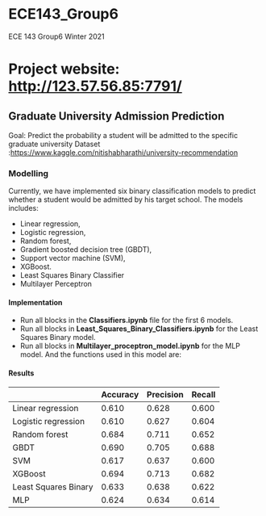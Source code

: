 # ECE143_Group6
ECE 143  Group6 Winter 2021
# Project website: http://123.57.56.85:7791/


## Graduate University Admission Prediction

Goal: Predict the probability a student will be admitted to the specific graduate university
Dataset :https://www.kaggle.com/nitishabharathi/university-recommendation


### Modelling

Currently, we have implemented six binary classification models to predict whether a student would be admitted by his target school. The models includes:

+ Linear regression,
+ Logistic regression,
+ Random forest,
+ Gradient boosted decision tree (GBDT),
+ Support vector machine (SVM),
+ XGBoost.
+ Least Squares Binary Classifier
+ Multilayer Perceptron

#### Implementation

+ Run all blocks in the **Classifiers.ipynb** file for the first 6 models.
+ Run all blocks in **Least_Squares_Binary_Classifiers.ipynb** for the Least Squares Binary model.
+ Run all blocks in **Multilayer_proceptron_model.ipynb** for the MLP model. And the functions used in this model are:

#### Results

|                     | Accuracy | Precision | Recall |
| ------------------- | -------- | --------- | ------ |
| Linear regression   | 0.610    | 0.628     | 0.600  |
| Logistic regression | 0.610    | 0.627     | 0.604  |
| Random forest       | 0.684    | 0.711     | 0.652  |
| GBDT                | 0.690    | 0.705     | 0.688  |
| SVM                 | 0.617    | 0.637     | 0.600  |
| XGBoost             | 0.694    | 0.713     | 0.682  |
| Least Squares Binary| 0.633    | 0.638     | 0.622  |
| MLP                 | 0.624    | 0.634     | 0.614  |

